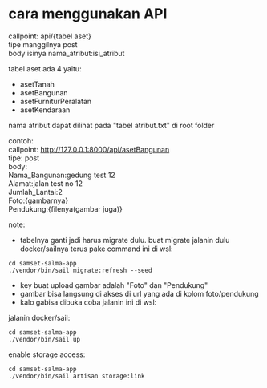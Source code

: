 # cara menggunakan API

callpoint: api/{tabel aset}\
tipe manggilnya post\
body isinya nama_atribut:isi_atribut

tabel aset ada 4 yaitu:
- asetTanah
- asetBangunan
- asetFurniturPeralatan
- asetKendaraan

nama atribut dapat dilihat pada "tabel atribut.txt" di root folder

contoh:\
callpoint: http://127.0.0.1:8000/api/asetBangunan \
tipe: post\
body:\
Nama_Bangunan:gedung test 12\
Alamat:jalan test no 12\
Jumlah_Lantai:2\
Foto:{gambarnya}\
Pendukung:{filenya(gambar juga)}

note:
- tabelnya ganti jadi harus migrate dulu. buat migrate jalanin dulu docker/sailnya terus pake command ini di wsl:
```
cd samset-salma-app
./vendor/bin/sail migrate:refresh --seed
```
- key buat upload gambar adalah "Foto" dan "Pendukung"
- gambar bisa langsung di akses di url yang ada di kolom foto/pendukung
- kalo gabisa dibuka coba jalanin ini di wsl:

jalanin docker/sail:
```
cd samset-salma-app
./vendor/bin/sail up
```
enable storage access:
```
cd samset-salma-app
./vendor/bin/sail artisan storage:link
```